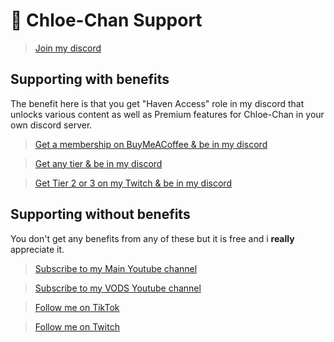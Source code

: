 # 📃 Chloe-Chan Support

> [Join my discord](https://discord.gg/u6SpUpfMzy)
## Supporting with benefits
The benefit here is that you get "Haven Access" role in my discord that unlocks various content as well as Premium features for Chloe-Chan in your own discord server.

> [Get a membership on BuyMeACoffee & be in my discord](https://www.buymeacoffee.com/cathiehaven/membership)

> [Get any tier & be in my discord](https://www.patreon.com/cathiehaven)

> [Get Tier 2 or 3 on my Twitch & be in my discord](https://www.twitch.tv/cathienova)
## Supporting without benefits
You don't get any benefits from any of these but it is free and i **really** appreciate it.
> [Subscribe to my Main Youtube channel](https://www.youtube.com/@Cathie-Nova)

> [Subscribe to my VODS Youtube channel](https://www.youtube.com/@Cathie-NovaVods)

> [Follow me on TikTok](https://www.tiktok.com/@CathieNova)

> [Follow me on Twitch](https://www.twitch.tv/cathienova)